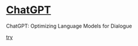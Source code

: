 # [ChatGPT]

ChatGPT: Optimizing Language Models for Dialogue

[try]

[ChatGPT]: https://openai.com/blog/chatgpt/
[try]: https://chat.openai.com/auth/login